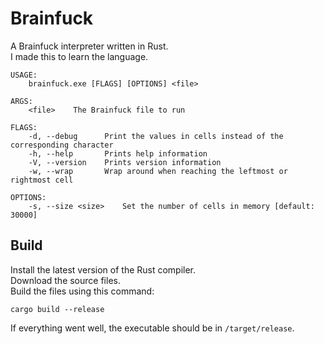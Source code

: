 # Brainfuck

A Brainfuck interpreter written in Rust.\
I made this to learn the language.

```
USAGE:
    brainfuck.exe [FLAGS] [OPTIONS] <file>

ARGS:
    <file>    The Brainfuck file to run

FLAGS:
    -d, --debug      Print the values in cells instead of the corresponding character
    -h, --help       Prints help information
    -V, --version    Prints version information
    -w, --wrap       Wrap around when reaching the leftmost or rightmost cell

OPTIONS:
    -s, --size <size>    Set the number of cells in memory [default: 30000]
```

## Build

Install the latest version of the Rust compiler.\
Download the source files.\
Build the files using this command:
```
cargo build --release
```
If everything went well, the executable should be in `/target/release`.